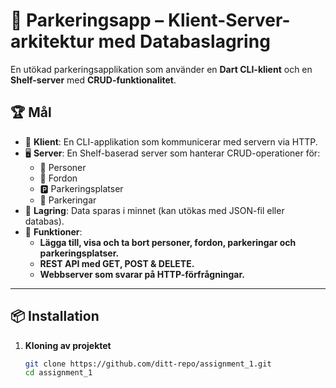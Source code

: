 # 🚗 Parkeringsapp – Klient-Server-arkitektur med Databaslagring

En utökad parkeringsapplikation som använder en **Dart CLI-klient** och en **Shelf-server** med **CRUD-funktionalitet**.  

## 🏆 Mål
- 📡 **Klient**: En CLI-applikation som kommunicerar med servern via HTTP.
- 🖥 **Server**: En Shelf-baserad server som hanterar CRUD-operationer för:
  - 👤 Personer
  - 🚗 Fordon
  - 🅿️ Parkeringsplatser
  - 🏢 Parkeringar
- 📂 **Lagring**: Data sparas i minnet (kan utökas med JSON-fil eller databas).
- 🎯 **Funktioner**:
  - **Lägga till, visa och ta bort personer, fordon, parkeringar och parkeringsplatser.**
  - **REST API med GET, POST & DELETE.**
  - **Webbserver som svarar på HTTP-förfrågningar.**

---

## 📦 Installation

1. **Kloning av projektet**  
   ```sh
   git clone https://github.com/ditt-repo/assignment_1.git
   cd assignment_1
